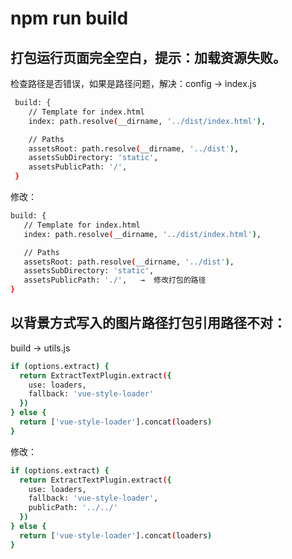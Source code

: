# npm run build

## 打包运行页面完全空白，提示：加载资源失败。 

检查路径是否错误，如果是路径问题，解决：config → index.js 

```bash
 build: {
    // Template for index.html
    index: path.resolve(__dirname, '../dist/index.html'),

    // Paths
    assetsRoot: path.resolve(__dirname, '../dist'),
    assetsSubDirectory: 'static', 
    assetsPublicPath: '/', 
 }
 ```
 修改：
 
 ```bash 
 build: {
    // Template for index.html
    index: path.resolve(__dirname, '../dist/index.html'),

    // Paths
    assetsRoot: path.resolve(__dirname, '../dist'),
    assetsSubDirectory: 'static', 
    assetsPublicPath: './',   →  修改打包的路径
 }
 ```
 
 ## 以背景方式写入的图片路径打包引用路径不对：
 
build → utils.js 

```bash
if (options.extract) {
  return ExtractTextPlugin.extract({
    use: loaders,
    fallback: 'vue-style-loader'
  })
} else {
  return ['vue-style-loader'].concat(loaders)
}
```
修改：

```bash
if (options.extract) {
  return ExtractTextPlugin.extract({
    use: loaders,
    fallback: 'vue-style-loader',
    publicPath: '../../'
  })
} else {
  return ['vue-style-loader'].concat(loaders)
}

